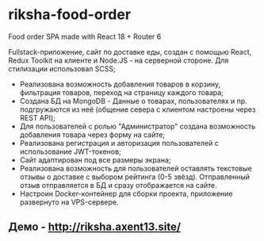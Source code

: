 # riksha-food-order
Food order SPA made with React 18 + Router 6

Fullstack-приложение, сайт по доставке еды, создан с помощью React, Redux Toolkit на клиенте и Node.JS - на серверной стороне. Для стилизации использовал SCSS;
- Реализована возможность добавления товаров в корзину, фильтрация товаров, переход на страницу каждого товара;
- Создана БД на MongoDB - Данные о товарах, пользователях и пр. подгружаются из неё (общение севера с клиентом настроены через REST API);
- Для пользователей с ролью "Администратор" создана возможность добавления товара через форму на сайте;
- Реализована регистрация и авторизация пользователей с использование JWT-токенов;
- Сайт адаптирован под все размеры экрана;
- Реализована возможность для пользователей оставлять текстовые отзывы о доставке с выбором рейтинга (0-5 звёзд). Отправленный отзыв отправляется в БД и сразу отображается на сайте.
- Настроин Docker-контейнер для сборки проекта, приложение развернуто на VPS-сервере.

## Демо - http://riksha.axent13.site/


